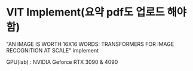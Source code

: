 # VIT Implement(요약 pdf도 업로드 해야 함)

"AN IMAGE IS WORTH 16X16 WORDS: TRANSFORMERS FOR IMAGE RECOGNITION AT SCALE" implement



GPU(lab) : NVIDIA Geforce RTX 3090 & 4090
